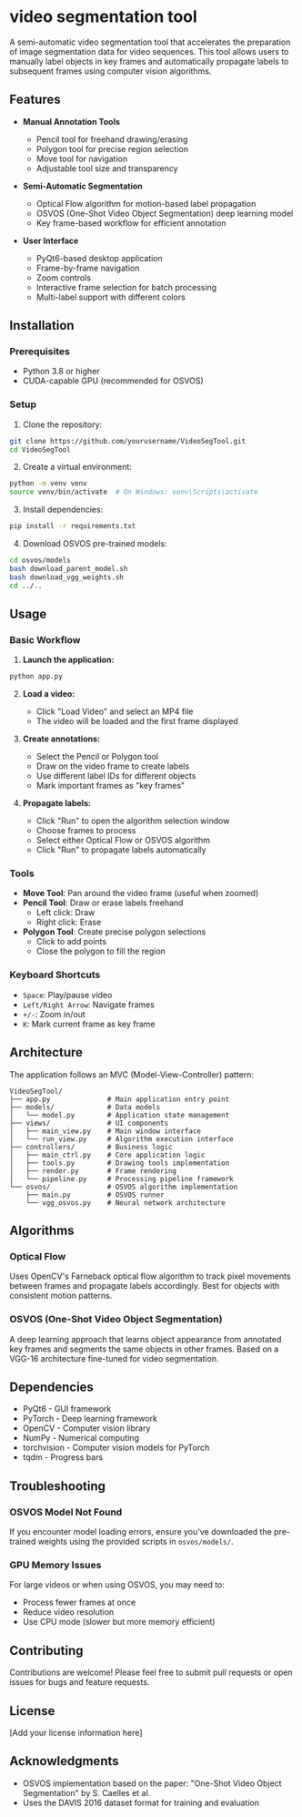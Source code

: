 # video segmentation tool

A semi-automatic video segmentation tool that accelerates the preparation of image segmentation data for video sequences. This tool allows users to manually label objects in key frames and automatically propagate labels to subsequent frames using computer vision algorithms.

## Features

- **Manual Annotation Tools**
  - Pencil tool for freehand drawing/erasing
  - Polygon tool for precise region selection
  - Move tool for navigation
  - Adjustable tool size and transparency

- **Semi-Automatic Segmentation**
  - Optical Flow algorithm for motion-based label propagation
  - OSVOS (One-Shot Video Object Segmentation) deep learning model
  - Key frame-based workflow for efficient annotation

- **User Interface**
  - PyQt6-based desktop application
  - Frame-by-frame navigation
  - Zoom controls
  - Interactive frame selection for batch processing
  - Multi-label support with different colors

## Installation

### Prerequisites
- Python 3.8 or higher
- CUDA-capable GPU (recommended for OSVOS)

### Setup

1. Clone the repository:
```bash
git clone https://github.com/yourusername/VideoSegTool.git
cd VideoSegTool
```

2. Create a virtual environment:
```bash
python -m venv venv
source venv/bin/activate  # On Windows: venv\Scripts\activate
```

3. Install dependencies:
```bash
pip install -r requirements.txt
```

4. Download OSVOS pre-trained models:
```bash
cd osvos/models
bash download_parent_model.sh
bash download_vgg_weights.sh
cd ../..
```

## Usage

### Basic Workflow

1. **Launch the application:**
```bash
python app.py
```

2. **Load a video:**
   - Click "Load Video" and select an MP4 file
   - The video will be loaded and the first frame displayed

3. **Create annotations:**
   - Select the Pencil or Polygon tool
   - Draw on the video frame to create labels
   - Use different label IDs for different objects
   - Mark important frames as "key frames"

4. **Propagate labels:**
   - Click "Run" to open the algorithm selection window
   - Choose frames to process
   - Select either Optical Flow or OSVOS algorithm
   - Click "Run" to propagate labels automatically

### Tools

- **Move Tool**: Pan around the video frame (useful when zoomed)
- **Pencil Tool**: Draw or erase labels freehand
  - Left click: Draw
  - Right click: Erase
- **Polygon Tool**: Create precise polygon selections
  - Click to add points
  - Close the polygon to fill the region

### Keyboard Shortcuts

- `Space`: Play/pause video
- `Left/Right Arrow`: Navigate frames
- `+/-`: Zoom in/out
- `K`: Mark current frame as key frame

## Architecture

The application follows an MVC (Model-View-Controller) pattern:

```
VideoSegTool/
├── app.py              # Main application entry point
├── models/             # Data models
│   └── model.py        # Application state management
├── views/              # UI components
│   ├── main_view.py    # Main window interface
│   └── run_view.py     # Algorithm execution interface
├── controllers/        # Business logic
│   ├── main_ctrl.py    # Core application logic
│   ├── tools.py        # Drawing tools implementation
│   ├── render.py       # Frame rendering
│   └── pipeline.py     # Processing pipeline framework
└── osvos/              # OSVOS algorithm implementation
    ├── main.py         # OSVOS runner
    └── vgg_osvos.py    # Neural network architecture
```

## Algorithms

### Optical Flow
Uses OpenCV's Farneback optical flow algorithm to track pixel movements between frames and propagate labels accordingly. Best for objects with consistent motion patterns.

### OSVOS (One-Shot Video Object Segmentation)
A deep learning approach that learns object appearance from annotated key frames and segments the same objects in other frames. Based on a VGG-16 architecture fine-tuned for video segmentation.

## Dependencies

- PyQt6 - GUI framework
- PyTorch - Deep learning framework
- OpenCV - Computer vision library
- NumPy - Numerical computing
- torchvision - Computer vision models for PyTorch
- tqdm - Progress bars

## Troubleshooting

### OSVOS Model Not Found
If you encounter model loading errors, ensure you've downloaded the pre-trained weights using the provided scripts in `osvos/models/`.

### GPU Memory Issues
For large videos or when using OSVOS, you may need to:
- Process fewer frames at once
- Reduce video resolution
- Use CPU mode (slower but more memory efficient)

## Contributing

Contributions are welcome! Please feel free to submit pull requests or open issues for bugs and feature requests.

## License

[Add your license information here]

## Acknowledgments

- OSVOS implementation based on the paper: "One-Shot Video Object Segmentation" by S. Caelles et al.
- Uses the DAVIS 2016 dataset format for training and evaluation
